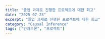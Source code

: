 ```yaml
---
title: "졸업 과제로 진행한 프로젝트에 대한 회고"
date: "2025-07-23"
excerpt: "졸업 과제로 진행한 프로젝트에 대한 회고"
category: "Causal Inference"
tags: ["인과추론", "프로젝트"]
---
```



